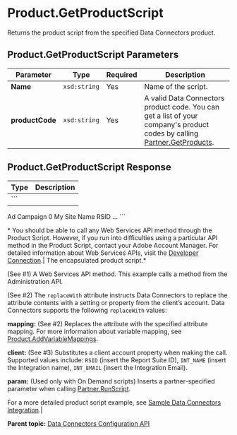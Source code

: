 # Product.GetProductScript

Returns the product script from the specified Data Connectors product.

## Product.GetProductScript Parameters

|Parameter|Type|Required|Description|
|---------|----|--------|-----------|
|**Name** |`xsd:string` | Yes| Name of the script.|
|**productCode** |`xsd:string` | Yes| A valid Data Connectors product code. You can get a list of your company's product codes by calling [Partner.GetProducts](../integration_api/r_getProducts.md#).|

## Product.GetProductScript Response

|Type|Description|
|----|-----------|
| ```
<genesis>
<ReportSuite.SaveClassifications> <!-- **\#1** -->
   <c_options/>
   <c_view replaceWith="mapping">Ad Campaign</c_view> <!-- **\#2** -->
   <camp_view>0</camp_view>
   <name>My Site Name</name>
   <rsid_list>
      <item replaceWith="client">RSID</item> <!-- **\#3** -->
   </rsid_list>
</ReportSuite.SaveClassifications>
<Report.QueueRanked>
...
</Report.QueueRanked>
</genesis>
```

 \* You should be able to call any Web Services API method through the Product Script. However, if you run into difficulties using a particular API method in the Product Script, contact your Adobe Account Manager. For detailed information about Web Services APIs, visit the [Developer Connection](https://marketing.adobe.com/developer/).| The encapsulated product script.\*

 \(See \#1\) A Web Services API method. This example calls a method from the Administration API.

 \(See \#2\) The `replaceWith` attribute instructs Data Connectors to replace the attribute contents with a setting or property from the client’s account. Data Connectors supports the following `replaceWith` values:

 **mapping:** \(See \#2\) Replaces the attribute with the specified attribute mapping. For more information about variable mapping, see [Product.AddVariableMappings](r_prod_addvarmapping.md#).

 **client:** \(See \#3\) Substitutes a client account property when making the call. Supported values include: `RSID` \(insert the Report Suite ID\), `INT_NAME` \(insert the Integration name\), `INT_EMAIL` \(insert the Integration Email\).

 **param:** \(Used only with On Demand scripts\) Inserts a partner-specified parameter when calling [Partner.RunScript](../integration_api/r_runScript.md#).

 For a more detailed product script example, see [Sample Data Connectors Integration](../../code_samples/integration/c_sample_genesis_integration.md#).|

**Parent topic:** [Data Connectors Configuration API](../../Genesis_API/config_api/c_genesis_api_config.md)

